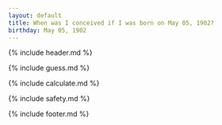```yaml
---
layout: default
title: When was I conceived if I was born on May 05, 1902?
birthday: May 05, 1902
---
```


{% include header.md %}

{% include guess.md %}

{% include calculate.md %}

{% include safety.md %}

{% include footer.md %}



